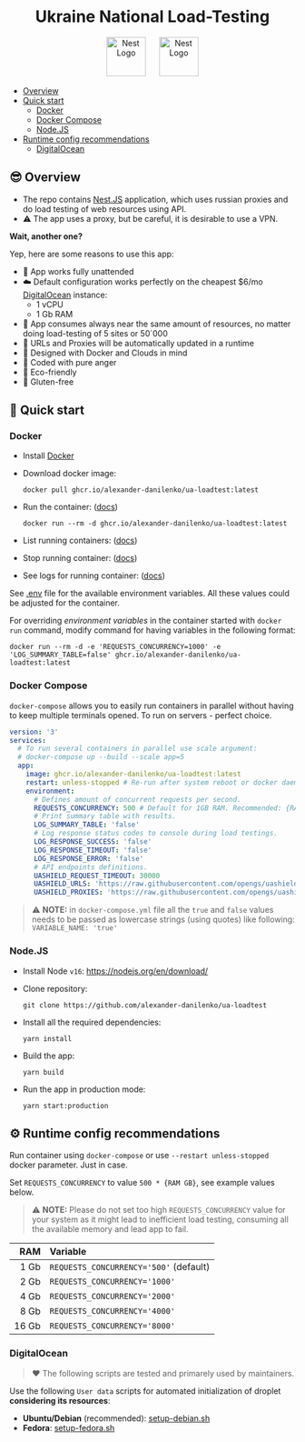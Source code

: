 <h1 align="center">Ukraine National Load-Testing</h1>

<p align="center">
  <img src="https://upload.wikimedia.org/wikipedia/commons/4/49/Flag_of_Ukraine.svg" height="69" alt="Nest Logo" hspace="10" />
  <img src="https://nestjs.com/img/logo_text.svg" height="69" alt="Nest Logo" hspace="10" />
</p>

- [Overview](#-overview)
- [Quick start](#-quick-start)
  - [Docker](#docker)
  - [Docker Compose](#docker-compose)
  - [Node.JS](#nodejs)
- [ Runtime config recommendations](#️-runtime-config-recommendations)
  - [DigitalOcean](#digitalocean)

## 😎 Overview

- The repo contains [Nest.JS](https://nestjs.com) application, which uses russian proxies and do load testing of web resources using API.
- ⚠ The app uses a proxy, but be careful, it is desirable to use a VPN.

**Wait, another one?**

Yep, here are some reasons to use this app:

- 🙌 App works fully unattended
- ☁️ Default configuration works perfectly on the cheapest $6/mo [DigitalOcean](https://m.do.co/c/231316d38894) instance:
  - 1 vCPU
  - 1 Gb RAM
- 🧠 App consumes always near the same amount of resources, no matter doing load-testing of 5 sites or 50`000
- 🔄 URLs and Proxies will be automatically updated in a runtime
- 🐋️ Designed with Docker and Clouds in mind
- 💢️ Coded with pure anger
- 🍁 Eco-friendly
- 🥦 Gluten-free

## 🚀 Quick start

### Docker

- Install [Docker](https://docker.com)

- Download docker image:

  ```shell
  docker pull ghcr.io/alexander-danilenko/ua-loadtest:latest
  ```

- Run the container: ([docs](https://docs.docker.com/engine/reference/commandline/run/))

  ```shell
  docker run --rm -d ghcr.io/alexander-danilenko/ua-loadtest:latest
  ```

- List running containers: ([docs](https://docs.docker.com/engine/reference/commandline/ps/))
- Stop running container: ([docs](https://docs.docker.com/engine/reference/commandline/stop/))
- See logs for running container: ([docs](https://docs.docker.com/engine/reference/commandline/logs/))

See [.env](./.env) file for the available environment variables. All these values could be adjusted for the container.

For overriding _environment variables_ in the container started with `docker run` command, modify command for having variables in the following format:

```shell
docker run --rm -d -e 'REQUESTS_CONCURRENCY=1000' -e 'LOG_SUMMARY_TABLE=false' ghcr.io/alexander-danilenko/ua-loadtest:latest
```

### Docker Compose

`docker-compose` allows you to easily run containers in parallel without having to keep multiple terminals opened. To run on servers - perfect choice.

```yaml
version: '3'
services:
  # To run several containers in parallel use scale argument:
  # docker-compose up --build --scale app=5
  app:
    image: ghcr.io/alexander-danilenko/ua-loadtest:latest
    restart: unless-stopped # Re-run after system reboot or docker daemon restart.
    environment:
      # Defines amount of concurrent requests per second.
      REQUESTS_CONCURRENCY: 500 # Default for 1GB RAM. Recommended: {RAM in Gb} * 500.
      # Print summary table with results.
      LOG_SUMMARY_TABLE: 'false'
      # Log response status codes to console during load testings.
      LOG_RESPONSE_SUCCESS: 'false'
      LOG_RESPONSE_TIMEOUT: 'false'
      LOG_RESPONSE_ERROR: 'false'
      # API endpoints definitions.
      UASHIELD_REQUEST_TIMEOUT: 30000
      UASHIELD_URLS: 'https://raw.githubusercontent.com/opengs/uashieldtargets/v2/sites.json'
      UASHIELD_PROXIES: 'https://raw.githubusercontent.com/opengs/uashieldtargets/v2/proxy.json'
```

> ⚠️ **NOTE:** in `docker-compose.yml` file all the `true` and `false` values needs to be passed as lowercase strings (using quotes) like following: `VARIABLE_NAME: 'true'`


### Node.JS

- Install Node `v16`: https://nodejs.org/en/download/

- Clone repository:

  ```shell
  git clone https://github.com/alexander-danilenko/ua-loadtest
  ```

- Install all the required dependencies:
  ```shell
  yarn install
  ```

- Build the app:

  ```shell
  yarn build
  ```

- Run the app in production mode:

  ```shell
  yarn start:production
  ```

## ⚙️ Runtime config recommendations

Run container using `docker-compose` or use `--restart unless-stopped` docker parameter. Just in case.

Set `REQUESTS_CONCURRENCY` to value `500 * {RAM GB}`, see example values below.

> ⚠ **NOTE:** Please do not set too high `REQUESTS_CONCURRENCY` value for your system as it might lead to inefficient load testing, consuming all the available memory and lead app to fail.

|   RAM | Variable                               |
|------:|:---------------------------------------|
|  1 Gb | `REQUESTS_CONCURRENCY='500'` (default) |
|  2 Gb | `REQUESTS_CONCURRENCY='1000'`          |
|  4 Gb | `REQUESTS_CONCURRENCY='2000'`          |
|  8 Gb | `REQUESTS_CONCURRENCY='4000'`          |
| 16 Gb | `REQUESTS_CONCURRENCY='8000'`          |

### DigitalOcean

> ❤️ The following scripts are tested and primarely used by maintainers.

Use the following `User data` scripts for automated initialization of droplet **considering its resources**:

- **Ubuntu/Debian** (recommended): [setup-debian.sh](./examples/digitalocean/setup-debian.sh)
- **Fedora**: [setup-fedora.sh](./examples/digitalocean/setup-fedora.sh)
